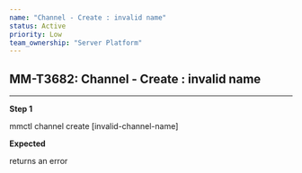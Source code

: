```yaml
---
name: "Channel - Create : invalid name"
status: Active
priority: Low
team_ownership: "Server Platform"
---
```


## MM-T3682: Channel - Create : invalid name

---

**Step 1**

mmctl channel create \[invalid-channel-name]

**Expected**

returns an error
